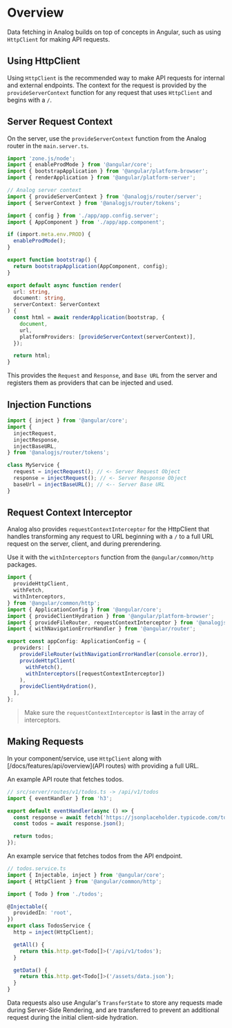 # Overview

Data fetching in Analog builds on top of concepts in Angular, such as using `HttpClient` for making API requests.

## Using HttpClient

Using `HttpClient` is the recommended way to make API requests for internal and external endpoints. The context for the request is provided by the `provideServerContext` function for any request that uses `HttpClient` and begins with a `/`.

## Server Request Context

On the server, use the `provideServerContext` function from the Analog router in the `main.server.ts`.

```ts
import 'zone.js/node';
import { enableProdMode } from '@angular/core';
import { bootstrapApplication } from '@angular/platform-browser';
import { renderApplication } from '@angular/platform-server';

// Analog server context
import { provideServerContext } from '@analogjs/router/server';
import { ServerContext } from '@analogjs/router/tokens';

import { config } from './app/app.config.server';
import { AppComponent } from './app/app.component';

if (import.meta.env.PROD) {
  enableProdMode();
}

export function bootstrap() {
  return bootstrapApplication(AppComponent, config);
}

export default async function render(
  url: string,
  document: string,
  serverContext: ServerContext
) {
  const html = await renderApplication(bootstrap, {
    document,
    url,
    platformProviders: [provideServerContext(serverContext)],
  });

  return html;
}
```

This provides the `Request` and `Response`, and `Base URL` from the server and registers them as providers that can be injected and used.

## Injection Functions

```ts
import { inject } from '@angular/core';
import {
  injectRequest,
  injectResponse,
  injectBaseURL,
} from '@analogjs/router/tokens';

class MyService {
  request = injectRequest(); // <- Server Request Object
  response = injectRequest(); // <- Server Response Object
  baseUrl = injectBaseURL(); // <-- Server Base URL
}
```

## Request Context Interceptor

Analog also provides `requestContextInterceptor` for the HttpClient that handles transforming any request to URL beginning with a `/` to a full URL request on the server, client, and during prerendering.

Use it with the `withInterceptors` function from the `@angular/common/http` packages.

```ts
import {
  provideHttpClient,
  withFetch,
  withInterceptors,
} from '@angular/common/http';
import { ApplicationConfig } from '@angular/core';
import { provideClientHydration } from '@angular/platform-browser';
import { provideFileRouter, requestContextInterceptor } from '@analogjs/router';
import { withNavigationErrorHandler } from '@angular/router';

export const appConfig: ApplicationConfig = {
  providers: [
    provideFileRouter(withNavigationErrorHandler(console.error)),
    provideHttpClient(
      withFetch(),
      withInterceptors([requestContextInterceptor])
    ),
    provideClientHydration(),
  ],
};
```

> Make sure the `requestContextInterceptor` is **last** in the array of interceptors.

## Making Requests

In your component/service, use `HttpClient` along with [/docs/features/api/overview](API routes) with providing a full URL.

An example API route that fetches todos.

```ts
// src/server/routes/v1/todos.ts -> /api/v1/todos
import { eventHandler } from 'h3';

export default eventHandler(async () => {
  const response = await fetch('https://jsonplaceholder.typicode.com/todos');
  const todos = await response.json();

  return todos;
});
```

An example service that fetches todos from the API endpoint.

```ts
// todos.service.ts
import { Injectable, inject } from '@angular/core';
import { HttpClient } from '@angular/common/http';

import { Todo } from './todos';

@Injectable({
  providedIn: 'root',
})
export class TodosService {
  http = inject(HttpClient);

  getAll() {
    return this.http.get<Todo[]>('/api/v1/todos');
  }

  getData() {
    return this.http.get<Todo[]>('/assets/data.json');
  }
}
```

Data requests also use Angular's `TransferState` to store any requests made during Server-Side Rendering, and are transferred to prevent an additional request during the initial client-side hydration.
